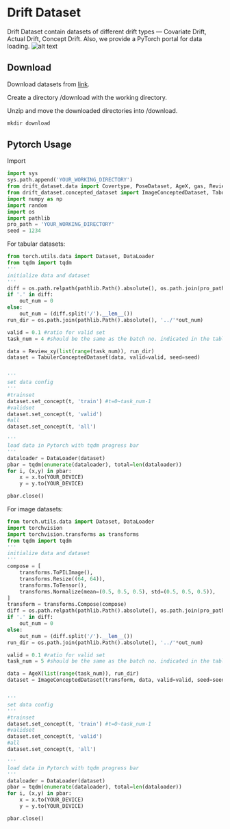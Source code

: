 # Drift Dataset

Drift Dataset contain datasets of different drift types — Covariate Drift, Actual Drift, Concept Drift. Also, we provide a PyTorch portal for data loading.
![alt text](http://url/to/img.png)

## Download
Download datasets from [link](http://140.112.31.182/download/).

Create a directory /download  with the working directory.

Unzip and move the downloaded directories into /download.

```python
mkdir download
```

## Pytorch Usage
Import
```python
import sys
sys.path.append('YOUR_WORKING_DIRECTORY') 
from drift_dataset.data import Covertype, PoseDataset, AgeX, gas, Review_y, Review_xy
from drift_dataset.concepted_dataset import ImageConceptedDataset, TabulerConceptedDataset
import numpy as np
import random
import os
import pathlib
pro_path = 'YOUR_WORKING_DIRECTORY'
seed = 1234
```
For tabular datasets:
```python
from torch.utils.data import Dataset, DataLoader
from tqdm import tqdm
'''
initialize data and dataset 
'''
diff = os.path.relpath(pathlib.Path().absolute(), os.path.join(pro_path,'drift_dataset'))
if '.' in diff:
    out_num = 0
else:
    out_num = (diff.split('/').__len__())
run_dir = os.path.join(pathlib.Path().absolute(), '../'*out_num)

valid = 0.1 #ratio for valid set
task_num = 4 #should be the same as the batch no. indicated in the table

data = Review_xy(list(range(task_num)), run_dir)
dataset = TabulerConceptedDataset(data, valid=valid, seed=seed)


'''
set data config
'''
#trainset
dataset.set_concept(t, 'train') #t=0~task_num-1
#validset
dataset.set_concept(t, 'valid') 
#all
dataset.set_concept(t, 'all') 

'''
load data in Pytorch with tqdm progress bar
'''
dataloader = DataLoader(dataset)
pbar = tqdm(enumerate(dataloader), total=len(dataloader))
for i, (x,y) in pbar:
    x = x.to(YOUR_DEVICE)
    y = y.to(YOUR_DEVICE)

pbar.close()
```

For image datasets:
```python
from torch.utils.data import Dataset, DataLoader
import torchvision
import torchvision.transforms as transforms
from tqdm import tqdm
'''
initialize data and dataset 
'''
compose = [
    transforms.ToPILImage(),
    transforms.Resize((64, 64)),
    transforms.ToTensor(),
    transforms.Normalize(mean=(0.5, 0.5, 0.5), std=(0.5, 0.5, 0.5)),
]
transform = transforms.Compose(compose)
diff = os.path.relpath(pathlib.Path().absolute(), os.path.join(pro_path,'drift_dataset'))
if '.' in diff:
    out_num = 0
else:
    out_num = (diff.split('/').__len__())
run_dir = os.path.join(pathlib.Path().absolute(), '../'*out_num)

valid = 0.1 #ratio for valid set
task_num = 5 #should be the same as the batch no. indicated in the table

data = AgeX(list(range(task_num)), run_dir)
dataset = ImageConceptedDataset(transform, data, valid=valid, seed=seed)


'''
set data config
'''
#trainset
dataset.set_concept(t, 'train') #t=0~task_num-1
#validset
dataset.set_concept(t, 'valid') 
#all
dataset.set_concept(t, 'all') 

'''
load data in Pytorch with tqdm progress bar
'''
dataloader = DataLoader(dataset)
pbar = tqdm(enumerate(dataloader), total=len(dataloader))
for i, (x,y) in pbar:
    x = x.to(YOUR_DEVICE)
    y = y.to(YOUR_DEVICE)

pbar.close()
```

